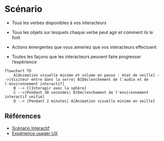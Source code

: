 # Scénario

<!-- Ici mettre tous les documents et références concernant la scéanrisation de l'expérience   -->

* Tous les verbes disponibles à vos interacteurs

* Tous les objets sur lesquels chaque verbe peut agir et comment ils le font

* Actions émergentes que vous aimeriez que vos interacteurs effectuent

* Toutes les façons que les interacteurs peuvent faire progresser l’expérience

```mermaid
flowchart TD
    A[Animation visuelle minime et volume en pause : état de veille] -->|Visiteur entre dans la serre| B[Déclenchement de l'audio et de l'environnement interactif]
    B --> C[Interagir avec la sphère]
    C -->|Pendant 30 secondes| D[Déclenchement de l'environnement interactif unifié] 
    D --> |Pendant 2 minutes| A[Animation visuelle minime en veille]

```

## Références

* [Scénario Interactif](https://tim-montmorency.com/582523-gestion/#/contenus/2_scenarisation/20_scenario/20_interactif/)
* [Expérience usager UX](https://tim-montmorency.com/582523-gestion/#/contenus/2_scenarisation/20_scenario/40_ux/)

